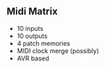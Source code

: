 ## Midi Matrix
* 10 inputs
* 10 outputs
* 4 patch memories
* MIDI clock merge (possibly)
* AVR based
